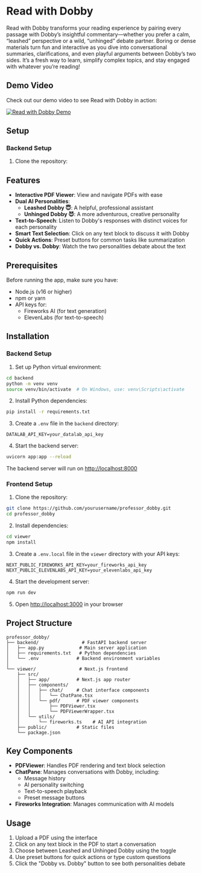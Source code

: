 # Read with Dobby

Read with Dobby transforms your reading experience by pairing every passage with Dobby’s insightful commentary—whether you prefer a calm, “leashed” perspective or a wild, “unhinged” debate partner. Boring or dense materials turn fun and interactive as you dive into conversational summaries, clarifications, and even playful arguments between Dobby’s two sides. It’s a fresh way to learn, simplify complex topics, and stay engaged with whatever you’re reading!

## Demo Video

Check out our demo video to see Read with Dobby in action:

[![Read with Dobby Demo](https://img.youtube.com/vi/bLQk0J_F2q0/0.jpg)](https://www.youtube.com/watch?v=bLQk0J_F2q0)

## Setup

### Backend Setup

1. Clone the repository:


## Features

- **Interactive PDF Viewer**: View and navigate PDFs with ease
- **Dual AI Personalities**:
  - **Leashed Dobby 😇**: A helpful, professional assistant
  - **Unhinged Dobby 😈**: A more adventurous, creative personality
- **Text-to-Speech**: Listen to Dobby's responses with distinct voices for each personality
- **Smart Text Selection**: Click on any text block to discuss it with Dobby
- **Quick Actions**: Preset buttons for common tasks like summarization
- **Dobby vs. Dobby**: Watch the two personalities debate about the text

## Prerequisites

Before running the app, make sure you have:
- Node.js (v16 or higher)
- npm or yarn
- API keys for:
  - Fireworks AI (for text generation)
  - ElevenLabs (for text-to-speech)

## Installation

### Backend Setup

1. Set up Python virtual environment:
```bash
cd backend
python -m venv venv
source venv/bin/activate  # On Windows, use: venv\Scripts\activate
```

2. Install Python dependencies:
```bash
pip install -r requirements.txt
```

3. Create a `.env` file in the `backend` directory:
```env
DATALAB_API_KEY=your_datalab_api_key
```

4. Start the backend server:
```bash
uvicorn app:app --reload
```

The backend server will run on [http://localhost:8000](http://localhost:8000)

### Frontend Setup

1. Clone the repository:
```bash
git clone https://github.com/yourusername/professor_dobby.git
cd professor_dobby
```

2. Install dependencies:
```bash
cd viewer
npm install
```

3. Create a `.env.local` file in the `viewer` directory with your API keys:
```env
NEXT_PUBLIC_FIREWORKS_API_KEY=your_fireworks_api_key
NEXT_PUBLIC_ELEVENLABS_API_KEY=your_elevenlabs_api_key
```

4. Start the development server:
```bash
npm run dev
```

5. Open [http://localhost:3000](http://localhost:3000) in your browser

## Project Structure

```
professor_dobby/
├── backend/                # FastAPI backend server
│   ├── app.py             # Main server application
│   ├── requirements.txt   # Python dependencies
│   └── .env              # Backend environment variables
│
└── viewer/                # Next.js frontend
    ├── src/
    │   ├── app/          # Next.js app router
    │   ├── components/
    │   │   ├── chat/     # Chat interface components
    │   │   │   └── ChatPane.tsx
    │   │   └── pdf/      # PDF viewer components
    │   │       ├── PDFViewer.tsx
    │   │       └── PDFViewerWrapper.tsx
    │   └── utils/
    │       └── fireworks.ts    # AI API integration
    ├── public/           # Static files
    └── package.json
```

## Key Components

- **PDFViewer**: Handles PDF rendering and text block selection
- **ChatPane**: Manages conversations with Dobby, including:
  - Message history
  - AI personality switching
  - Text-to-speech playback
  - Preset message buttons
- **Fireworks Integration**: Manages communication with AI models

## Usage

1. Upload a PDF using the interface
2. Click on any text block in the PDF to start a conversation
3. Choose between Leashed and Unhinged Dobby using the toggle
4. Use preset buttons for quick actions or type custom questions
5. Click the "Dobby vs. Dobby" button to see both personalities debate